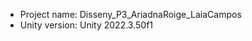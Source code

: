 <!-- UNITY CODE ASSIST INSTRUCTIONS START -->
- Project name: Disseny_P3_AriadnaRoige_LaiaCampos
- Unity version: Unity 2022.3.50f1
<!-- UNITY CODE ASSIST INSTRUCTIONS END -->